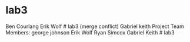 ﻿# lab3
Ben Courlang
Erik Wolf
﻿# lab3 (merge conflict)
Gabriel keith 
Project Team Members: george johnson Erik Wolf Ryan Simcox Gabriel Keith
#   l a b 3  
 
